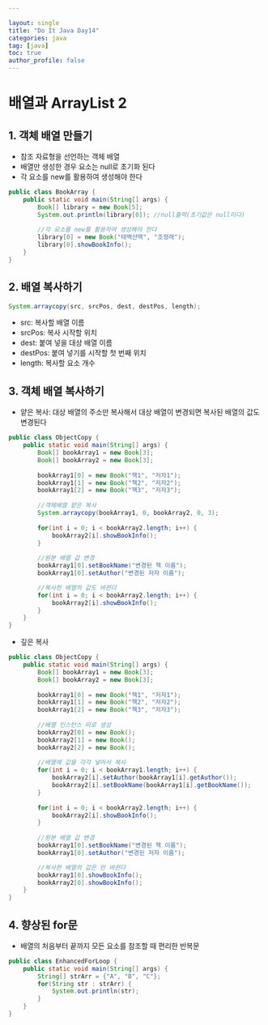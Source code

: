 ```yaml
---

layout: single
title: "Do It Java Day14"
categories: java
tag: [java]
toc: true
author_profile: false 
---
```

# 배열과 ArrayList 2

## 1. 객체 배열 만들기

* 참조 자료형을 선언하는 객체 배열
* 배열만 생성한 경우 요소는 null로 초기화 된다
* 각 요소를 new를 활용하여 생성해야 한다

```java
public class BookArray {
	public static void main(String[] args) {
		Book[] library = new Book[5];
		System.out.println(library[0]); //null출력(초기값은 null이다)
		
		//각 요소를 new를 활용하여 생성해야 한다
		library[0] = new Book("태백산맥", "조정래");
		library[0].showBookInfo();
	}
}
```



## 2. 배열 복사하기

```java
System.arraycopy(src, srcPos, dest, destPos, length);
```

* src: 복사할 배열 이름
* srcPos: 복사 시작할 위치
* dest: 붙여 넣을 대상 배열 이름
* destPos: 붙여 넣기를 시작할 첫 번째 위치
* length: 복사할 요소 개수



## 3. 객체 배열 복사하기

* 얕은 복사: 대상 배열의 주소만 복사해서 대상 배열이 변경되면 복사된 배열의 값도 변경된다

```java
public class ObjectCopy {
	public static void main(String[] args) {
		Book[] bookArray1 = new Book[3];
		Book[] bookArray2 = new Book[3];
		
		bookArray1[0] = new Book("책1", "저자1");
		bookArray1[1] = new Book("책2", "저자2");
		bookArray1[2] = new Book("책3", "저자3");
		
		//객체배열 얕은 복사
		System.arraycopy(bookArray1, 0, bookArray2, 0, 3);
		
		for(int i = 0; i < bookArray2.length; i++) {
			bookArray2[i].showBookInfo();
		}
		
		//원본 배열 값 변경
		bookArray1[0].setBookName("변경된 책 이름");
		bookArray1[0].setAuthor("변경된 저자 이름");

		//복사한 배열의 값도 바뀐다
		for(int i = 0; i < bookArray2.length; i++) {
			bookArray2[i].showBookInfo();
		}
	}
}
```

* 깊은 복사

```java
public class ObjectCopy {
	public static void main(String[] args) {
		Book[] bookArray1 = new Book[3];
		Book[] bookArray2 = new Book[3];
		
		bookArray1[0] = new Book("책1", "저자1");
		bookArray1[1] = new Book("책2", "저자2");
		bookArray1[2] = new Book("책3", "저자3");
		
		//배열 인스턴스 따로 생성
		bookArray2[0] = new Book();
		bookArray2[1] = new Book();
		bookArray2[2] = new Book();
		
		//배열에 값을 각각 넣어서 복사
		for(int i = 0; i < bookArray1.length; i++) {
			bookArray2[i].setAuthor(bookArray1[i].getAuthor());
			bookArray2[i].setBookName(bookArray1[i].getBookName());
		}
		
		for(int i = 0; i < bookArray2.length; i++) {
			bookArray2[i].showBookInfo();
		}
		
		//원본 배열 값 변경
		bookArray1[0].setBookName("변경된 책 이름");
		bookArray1[0].setAuthor("변경된 저자 이름");

		//복사한 배열의 값은 안 바뀐다
		bookArray1[0].showBookInfo();
		bookArray2[0].showBookInfo();
	}
}
```



## 4. 향상된 for문

* 배열의 처음부터 끝까지 모든 요소를 참조할 때 편리한 반복문

```java
public class EnhancedForLoop {
	public static void main(String[] args) {
		String[] strArr = {"A", "B", "C"};
		for(String str : strArr) {
			System.out.println(str);
		}
	}
}
```

